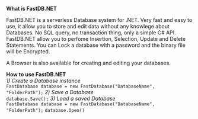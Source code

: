 **What is FastDB.NET**

FastDB.NET is a serverless Database system for .NET.
Very fast and easy to use, it allow you to store and edit data without any knowlege about Databases.
No SQL query, no transaction thing, only a simple C# API.
FastDB.NET allow you to perfome Insertion, Selection, Update and Delete Statements.
You can Lock a database with a password and the binary file will be Encrypted.

A Browser is also available for creating and editing your databases.

**How to use FastDB.NET**<br/>
    *1) Create a Database instance*<br/>
 `FastDatabase database = new FastDatabase("DatabaseName", "FolderPath");`
    *2) Save a Database*<br/>
 `database.Save();`
    *3) Load a saved Database*<br/>
 `FastDatabase database = new FastDatabase("DatabaseName", "FolderPath");`
 `database.Open()`